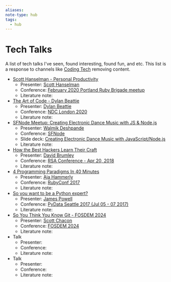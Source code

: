 ```yaml
---
aliases:
note-type: hub
tags:
  - hub
---
```


# Tech Talks

A list of tech talks I've seen, found interesting, found fun, and etc.
This list is a response to channels like [Coding Tech](https://www.youtube.com/@CodingTech) removing
content.

- [Scott Hanselman - Personal Productivity](https://youtu.be/RpH6IPhyh7I?si=RyZOYWYax4QmPsxZ)
  - Presenter: [Scott Hanselman](https://www.hanselman.com/)
  - Conference: [February 2020 Portland Ruby Brigade meetup](https://www.meetup.com/portland-ruby-brigade/)
  - Literature note:
- [The Art of Code - Dylan Beattie](https://youtu.be/6avJHaC3C2U?si=nE3uuLq2rh3tXJJY)
  - Presenter: [Dylan Beattie](https://dylanbeattie.net/)
  - Conference: [NDC London 2020](https://ndclondon.com/)
  - Literature note:
- [SFNode Meetup: Creating Electronic Dance Music with JS & Node.js](https://www.youtube.com/watch?v=iwuZzp_ZnLo&ab_channel=SFNode)
  - Presenter: [Walmik Deshpande](https://walmik.com/)
  - Conference: [SFNode](https://www.meetup.com/sfnode/)
  - Slide deck: [Creating Electronic Dance Music with JavaScript/Node.js](https://speakerdeck.com/walmik/node-dot-js)
  - Literature note:
- [How the Best Hackers Learn Their Craft](https://www.youtube.com/watch?v=6vj96QetfTg&ab_channel=RSAConference)
  - Presenter: [David Brumley](https://www.rsaconference.com/experts/david-brumley)
  - Conference: [RSA Conference - Apr 20, 2018](https://www.rsaconference.com/library/presentation/usa/2018/how-the-best-hackers-learn-their-craft-2)
  - Literature note:
- [4 Programming Paradigms In 40 Minutes](https://www.youtube.com/watch?v=3TBq__oKUzk&ab_channel=Confreaks)
  - Presenter: [Aja Hammerly](https://medium.com/@thagomizer)
  - Conference: [RubyConf 2017](https://www.rubyconf.org.au/2017)
  - Literature note:
- [So you want to be a Python expert?](https://www.youtube.com/watch?v=cKPlPJyQrt4&t=0s&ab_channel=PyData)
  - Presenter: [James Powell](https://www.dontusethiscode.com/#services)
  - Conference: [PyData Seattle 2017 (Jul 05 - 07 2017)](https://pydata.org/)
  - Literature note:
- [So You Think You Know Git - FOSDEM 2024](https://www.youtube.com/watch?v=aolI_Rz0ZqY&ab_channel=GitButler)
  - Presenter: [Scott Chacon](https://scottchacon.com/)
  - Conference: [FOSDEM 2024](https://fosdem.org/2024/)
  - Literature note:
- Talk
  - Presenter:
  - Conference:
  - Literature note:
- Talk
  - Presenter:
  - Conference:
  - Literature note:

<!---

- Talk
    - Presenter:
    - Conference:
    - Literature note:

--->
